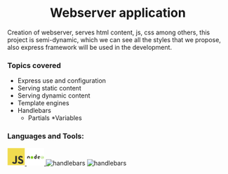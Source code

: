 <h1 align="center">Webserver application</h1>
<p>Creation of webserver, serves html content, js, css among others, this project is semi-dynamic, which we can see all the styles that we propose, also express framework will be used in the development.</p>

### Topics covered

* Express use and configuration
* Serving static content
* Serving dynamic content
* Template engines
* Handlebars
    * Partials
    *Variables

<h3 align="left">Languages and Tools:</h3>

<a href="https://developer.mozilla.org/en-US/docs/Web/JavaScript" target="_blank" rel="noreferrer"> <img src="https://raw.githubusercontent.com/devicons/devicon/master/icons/javascript/javascript-original.svg" alt="javascript" width="40" height="40"/> </a>
<a href="https://nodejs.org" target="_blank" rel="noreferrer"> <img src="https://raw.githubusercontent.com/devicons/devicon/master/icons/nodejs/nodejs-original-wordmark.svg" alt="nodejs" width="40" height="40"/> </a>
<a target="_blank" rel="noreferrer"> <img src="https://cdn.jsdelivr.net/gh/devicons/devicon/icons/handlebars/handlebars-original-wordmark.svg" alt="handlebars" width="40" height="40"/> </a>
<a target="_blank" rel="noreferrer"> <img src="https://cdn.jsdelivr.net/gh/devicons/devicon/icons/express/express-original-wordmark.svg" alt="handlebars" width="40" height="40"/> </a>

